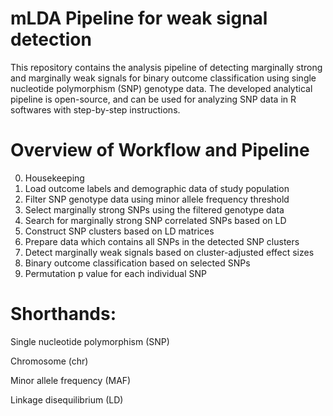 # mLDA Pipeline for weak signal detection
This repository contains the analysis pipeline of detecting marginally strong and marginally weak signals for binary outcome classification using single nucleotide polymorphism (SNP) genotype data. The developed analytical pipeline is open-source, and can be used for analyzing SNP data in R softwares with step-by-step instructions.


# Overview of Workflow and Pipeline
0) Housekeeping
1) Load outcome labels and demographic data of study population
2) Filter SNP genotype data using minor allele frequency threshold
3) Select marginally strong SNPs using the filtered genotype data
4) Search for marginally strong SNP correlated SNPs based on LD
5) Construct SNP clusters based on LD matrices
6) Prepare data which contains all SNPs in the detected SNP clusters 
7) Detect marginally weak signals based on cluster-adjusted effect sizes
8) Binary outcome classification based on selected SNPs
9) Permutation p value for each individual SNP


# Shorthands: 
Single nucleotide polymorphism (SNP)

Chromosome (chr)

Minor allele frequency (MAF)

Linkage disequilibrium (LD)

